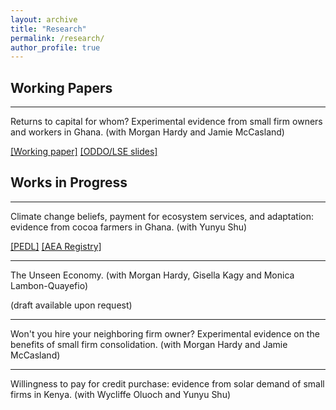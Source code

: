 ```yaml
---
layout: archive
title: "Research"
permalink: /research/
author_profile: true
---
```


Working Papers
------

***

Returns to capital for whom? Experimental evidence from small firm owners and workers in Ghana. (with Morgan Hardy and Jamie McCasland)

<a href="https://www.dropbox.com/scl/fi/zbp2s8shdw1v2xay0ff6r/ReturnsToCapitalForWhom.pdf?rlkey=j7nfhmgha9zuyuss8e9mxayaw&dl=0">[Working paper]</a> 
<a href="https://www.dropbox.com/s/6keyircu63siz3d/SEEFA_ODDO_slides.pdf" target="_blank">[ODDO/LSE slides]</a>


Works in Progress
------

***

Climate change beliefs, payment for ecosystem services, and adaptation: evidence from cocoa farmers in Ghana. (with Yunyu Shu)

<a href="https://pedl.cepr.org/content/propagation-taste-climate-resilience-evidence-cocoa-value-chain-ghana-0" target="_blank">[PEDL]</a>
<a href="https://www.socialscienceregistry.org/trials/11145" target="_blank">[AEA Registry]</a>

***

The Unseen Economy. (with Morgan Hardy, Gisella Kagy and Monica Lambon-Quayefio) 

(draft available upon request)

***

Won't you hire your neighboring firm owner? Experimental evidence on the benefits of small firm consolidation. (with Morgan Hardy and Jamie McCasland)

*** 

Willingness to pay for credit purchase: evidence from solar demand of small firms in Kenya. (with Wycliffe Oluoch and Yunyu Shu)





